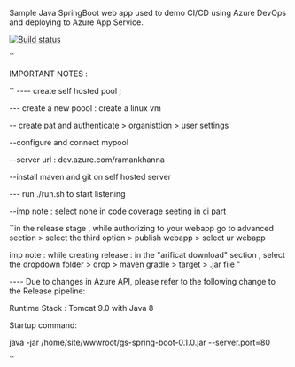 Sample Java SpringBoot web app used to demo CI/CD using Azure DevOps and deploying to Azure App Service.

[![Build status](https://houssemdellai.visualstudio.com/Java-SpringBoot-WebApp/_apis/build/status/Java-SpringBoot-Maven-CI)](https://houssemdellai.visualstudio.com/Java-SpringBoot-WebApp/_build/latest?definitionId=96)

``

IMPORTANT NOTES :

``
---- create self hosted pool ;

--- create a new poool : create a linux vm 

-- create pat and authenticate > organisttion > user settings 

--configure and connect mypool

--server url : dev.azure.com/ramankhanna


--install maven and git on self hosted server

--- run ./run.sh to start listening

--imp note : select none in code coverage seeting in ci part

``in the release stage , while authorizing to your webapp go to advanced section > select the third option > publish webapp > select ur webapp 


imp note : while creating release : in the "arificat download" section , select the dropdown folder > drop > maven gradle > target > .jar file "



---- Due to changes in Azure API, please refer to the following change to the Release pipeline:

Runtime Stack : Tomcat 9.0 with Java 8

Startup command:

java -jar /home/site/wwwroot/gs-spring-boot-0.1.0.jar --server.port=80


``
